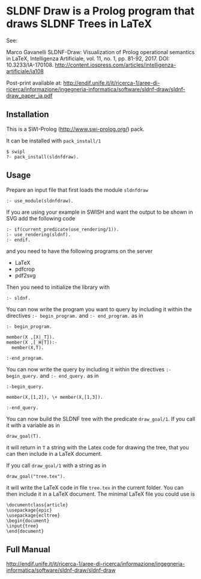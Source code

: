 SLDNF Draw is a Prolog program that draws SLDNF Trees in LaTeX
==============================================================



See:

Marco Gavanelli SLDNF-Draw: Visualization of Prolog operational semantics in LaTeX, Intelligenza Artificiale, vol. 11, no. 1, pp. 81-92, 2017. DOI: 10.3233/IA-170108.
http://content.iospress.com/articles/intelligenza-artificiale/ia108

Post-print available at: http://endif.unife.it/it/ricerca-1/aree-di-ricerca/informazione/ingegneria-informatica/software/sldnf-draw/sldnf-draw_paper_ia.pdf

Installation
------------
This is a SWI-Prolog (http://www.swi-prolog.org/) pack.

It can be installed with `pack_install/1`

    $ swipl
    ?- pack_install(sldnfdraw).

Usage
-----
Prepare an input file that first loads the module `sldnfdraw`

    :- use_module(sldnfdraw).

If you are using your example in SWISH and want the output to be shown
in SVG add the following code

    :- if(current_predicate(use_rendering/1)).
    :- use_rendering(sldnf).
    :- endif.

and you need to have the following programs on the server
 - LaTeX
 - pdfcrop
 - pdf2svg

Then you need to initialize the library with

    :- sldnf.

You can now write the program you want to query by including it within
the directives `:- begin_program.` and `:- end_program.` as in
```
:- begin_program.

member(X ,[X|_T]).
member(X ,[_H|T]):-
  member(X,T).

:-end_program.
```
You can now write the query by including it within
the directives `:- begin_query.` and `:- end_query.` as in
```
:-begin_query.

member(X,[1,2]), \+ member(X,[1,3]).

:-end_query.
```
You can now build the SLDNF tree with the predicate `draw_goal/1`.
If you call it with a variable as in
```
draw_goal(T).
```
it will return in `T` a string with the Latex code for drawing the tree, that you
can then include in a LaTeX document.

If you call `draw_goal/1` with a string as in
```
draw_goal("tree.tex").
```
it will write the LaTeX code in file `tree.tex` in the current folder.
You can then include it in a LaTeX document. The minimal LaTeX file you could use
is 
```
\documentclass{article}
\usepackage{epic}
\usepackage{ecltree}
\begin{document}
\input{tree}
\end{document}
```

Full Manual
------
http://endif.unife.it/it/ricerca-1/aree-di-ricerca/informazione/ingegneria-informatica/software/sldnf-draw/sldnf-draw
